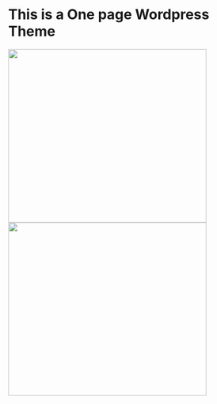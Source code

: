 # This is a One page Wordpress Theme

[<img src="https://0.s3.envato.com/files/192487461/demo_button.png" width="400" height="350">](https://mortuzahossain.github.io/tust----WP-theme/)
[<img src="http://www.freeiconspng.com/uploads/downloading-png-22.png" width="400" height="350">](https://github.com/mortuzahossain/tust----WP-theme/archive/master.zip)
